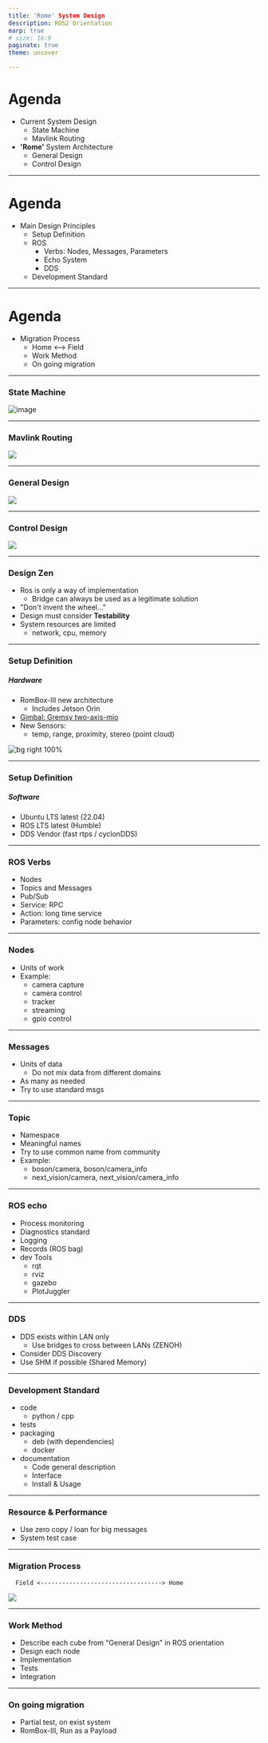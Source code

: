 ```yaml
---
title: 'Rome' System Design
description: ROS2 Orientation
marp: true
# size: 16:9
paginate: true
theme: uncover

---
```

# Agenda
- Current System Design
  - State Machine
  - Mavlink Routing
- **'Rome'** System Architecture
  - General Design
  - Control Design

---
# Agenda
- Main Design Principles
  - Setup Definition
  - ROS
    - Verbs: Nodes, Messages, Parameters
    - Echo System
    - DDS
  - Development Standard

---
# Agenda
- Migration Process
  - Home <--> Field
  - Work Method
  - On going migration

---
### State Machine
![image](images/state_machine.drawio.png)

---
### Mavlink Routing
![](images/pix_cc_gcs_block.drawio.png)

---
### General Design
![](images/general_design.drawio.png)

---
### Control Design
![](images/control.drawio.png)

---
### Design Zen
- Ros is only a way of implementation
  - Bridge can always be used as a legitimate solution
- "Don't invent the wheel..."
- Design must consider **Testability**
- System resources are limited
  - network, cpu, memory
  
---
### Setup Definition
##### Hardware
- RomBox-III new architecture
  - Includes Jetson Orin
- [Gimbal: Gremsy two-axis-mio](https://gremsy.com/gremsy-introduces-two-axis-mio-gimbal-for-drone-developers)
- New Sensors:
  - temp, range, proximity, stereo (point cloud)
  
![bg right 100%](images/two-axis_mio_gimbal.png)

---
### Setup Definition
##### Software
- Ubuntu LTS latest (22.04)
- ROS LTS latest (Humble)
- DDS Vendor (fast rtps / cyclonDDS)

---
### ROS Verbs
- Nodes
- Topics and Messages
- Pub/Sub
- Service: RPC
- Action: long time service
- Parameters: config node behavior

---
### Nodes
- Units of work
- Example:
  - camera capture
  - camera control
  - tracker
  - streaming
  - gpio control

---
### Messages
- Units of data
  - Do not mix data from different domains
- As many as needed
- Try to use standard msgs

---
### Topic
- Namespace
- Meaningful names
- Try to use common name from community
- Example:
  - boson/camera, boson/camera_info
  - next_vision/camera, next_vision/camera_info
  
---
### ROS echo
- Process monitoring
- Diagnostics standard
- Logging 
- Records (ROS bag)
- dev Tools
  - rqt
  - rviz
  - gazebo
  - PlotJuggler

---
### DDS
- DDS exists within LAN only
  - Use bridges to cross between LANs (ZENOH)
- Consider DDS Discovery
- Use SHM if possible (Shared Memory)

---
### Development Standard
-  code 
   -  python / cpp
-  tests
-  packaging
   -  deb (with dependencies)
   -  docker
-  documentation
   -  Code general description
   -  Interface
   -  Install & Usage

---
### Resource & Performance
- Use zero copy / loan for big messages
- System test case

---
### Migration Process
      Field <----------------------------------> Home
![](images/domains.drawio.png)

---
### Work Method
- Describe each cube from "General Design" in ROS orientation
- Design each node
- Implementation
- Tests
- Integration

---
### On going migration
- Partial test, on exist system
- RomBox-III, Run as a Payload